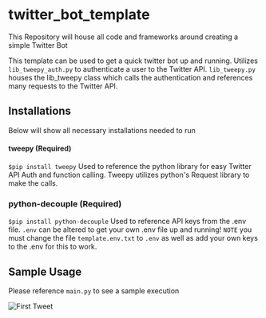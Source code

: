 # twitter_bot_template
This Repository will house all code and frameworks around creating a simple Twitter Bot

This template can be used to get a quick twitter bot up and running. Utilizes ```lib_tweepy_auth.py``` to authenticate a user to the Twitter API. ```lib_tweepy.py``` houses the lib_tweepy class which calls the authentication and references many requests to the Twitter API.

## Installations
Below will show all necessary installations needed to run
#### tweepy (Required)
```$pip install tweepy```
Used to reference the python library for easy Twitter API Auth and function calling. Tweepy utilizes python's Request library to make the calls.

### python-decouple (Required)
```$pip install python-decouple```
Used to reference API keys from the .env file. ```.env``` can be altered to get your own .env file up and running!
`NOTE` you must change the file ```template.env.txt``` to ```.env``` as well as add your own keys to the .env for this to work.
## Sample Usage
Please reference ```main.py``` to see a sample execution

![First Tweet](First_Tweet.png)